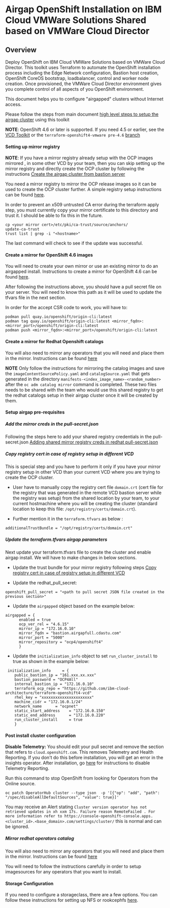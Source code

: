 # Airgap OpenShift Installation on IBM Cloud VMWare Solutions Shared based on VMWare Cloud Director
## Overview
Deploy OpenShift on IBM Cloud VMWare Solutions based on VMWare Cloud Director.  This toolkit uses Terraform to automate the OpenShift installation process including the Edge Network configuration, Bastion host creation, OpenShift CoreOS bootstrap, loadbalancer, control and worker node creation. Once provisioned, the VMWare Cloud Director environment gives you complete control of all aspects of you OpenShift environment.

This document helps you to configure "airgapped" clusters without Internet access.

Please follow the steps from main document [high level steps to setup the airgap cluster](../README.md#high-level-steps-for-setting-up-the-cluster-as-airgap-install) using this toolkit

**NOTE**: OpenShift 4.6 or later is supported. If you need 4.5 or earlier, see the [VCD Toolkit](https://github.com/vmware-ibm-jil/vcd_toolkit_for_openshift) or the `terraform-openshift4-vmware pre-4.6` [branch](https://github.com/ibm-cloud-architecture/terraform-openshift4-vmware/tree/pre-4.6)


#### Setting up mirror registry

**NOTE**: If you have a mirror registry already setup  with the OCP images mirrored , in some other VCD by your team, then you can skip setting up the mirror registry and directly create the OCP cluster by following the instructions [Create the airgap cluster from bastion server](#create-the-airgap-cluster-from-bastion-server)

You need a mirror registry to mirror the OCP release images so it can be used to create the OCP cluster further. A simple registry setup instructions can be found [here](https://www.redhat.com/sysadmin/simple-container-registry).

In order to prevent an x509 untrusted CA error during the terraform apply step, you must currently copy your mirror certificate to this directory and trust it. I should be able to fix this in the future.  
```
cp <your mirror cert>/etc/pki/ca-trust/source/anchors/
update-ca-trust
trust list | grep -i "<hostname>"
```
The last command will check to see if the update was successful.

#### Create a mirror for OpenShift 4.6 images
You will need to create your own mirror or use an existing mirror to do an airgapped install. Instructions to create a mirror for OpenShift 4.6 can be found [here](https://docs.openshift.com/container-platform/4.6/installing/install_config/installing-restricted-networks-preparations.html#installing-restricted-networks-preparations).

After following the instructions above, you should have a pull secret file on your server.  You will need to know this path as it will be used to update the tfvars file in the next section.

In order for the accept CSR code to work, you will have to:
```  
podman pull quay.io/openshift/origin-cli:latest
podman tag quay.io/openshift/origin-cli:latest <mirror_fqdn>:<mirror_port>/openshift/origin-cli:latest  
podman push <mirror_fqdn>:<mirror_port>/openshift/origin-cli:latest
````

#### Create a mirror for Redhat Openshift catalogs

You will also need to mirror any operators that you will need and place them in the mirror. Instructions can be found [here](https://docs.openshift.com/container-platform/4.6/operators/admin/olm-restricted-networks.html)

**NOTE** Only follow the instructions for mirroring the catalog images and save the `imageContentSourcePolicy.yaml` and `catalogSource.yaml` that gets generated  in the directory `manifests-<index_image_name>-<random_number>` after the `oc adm catalog mirror` command is completed. These two files needs to be shared with the team who would use this shared registry to get the redhat catalogs setup in their airgap cluster once it will be created by them.


#### Setup airgap pre-requisites

##### Add the mirror creds in the pull-secret.json 

Following the steps here to add your shared registry credentials in the pull-secret.json [Adding shared mirror registry creds in redhat pull-secret.json](https://docs.openshift.com/container-platform/4.4/installing/install_config/installing-restricted-networks-preparations.html#installation-adding-registry-pull-secret_installing-restricted-networks-preparations)

##### Copy registry cert in case of registry setup in different VCD

This is special step and you have to perform it only if you have your mirror registry setup in other VCD than your current VCD where you are trying to create the OCP cluster.

* User have to manually copy  the registry cert file `domain.crt` (cert file for the registry that was generated in the remote VCD bastion server while the registry was setup) from the shared location by your team, to your current hostmachine where you will be creating the cluster (standard location to keep this file: `/opt/registry/certs/domain.crt`). 

* Further mention it in the `terraform.tfvars` as below : 

```
additionalTrustBundle = "/opt/registry/certs/domain.crt"
```

##### Update the terraform.tfvars airgap parameters



Next update your terraform.tfvars file to create the cluster and enable airgap install. We will have to make changes in below sections.

* Update the trust bundle for your mirror registry following steps [Copy registry cert in case of registry setup in different VCD](#copy-registry-cert-in-case-of-registry-setup-in-different-vcd)


* Update the redhat_pull_secret:

```
openshift_pull_secret = "<path to pull secret JSON file created in the previous section>"
```

* Update the `airgapped` object based on the example below:

```
airgapped = {
      enabled = true
      ocp_ver_rel = "4.6.15"
      mirror_ip = "172.16.0.10"
      mirror_fqdn = "bastion.airgapfull.cdastu.com"
      mirror_port = "5000"
      mirror_repository = "ocp4/openshift4"
      }
```

* Update the `initialization_info` object to set `run_cluster_install` to true as shown in the example below:    
```
 initialization_info     = {
    public_bastion_ip = "161.xxx.xx.xxx"
    bastion_password = "OCP4All"
    internal_bastion_ip = "172.16.0.10"
    terraform_ocp_repo = "https://github.com/ibm-cloud-architecture/terraform-openshift4-vcd"
    rhel_key = "xxxxxxxxxxxxxxxxxxxxxx"
    machine_cidr = "172.16.0.1/24"
    network_name      = "ocpnet"
    static_start_address    = "172.16.0.150"
    static_end_address      = "172.16.0.220"
    run_cluster_install     = true
    }
```

#### Post install cluster configuration

**Disable Telemetry:** You should edit your pull secret and remove the section that refers to `cloud.openshift.com`. This removes Telemetry and Health Reporting. If you don't do this before installation, you will get an error in the insights operator. After installation, go [here](https://docs.openshift.com/container-platform/4.6/support/remote_health_monitoring/opting-out-of-remote-health-reporting.html) for instructions to disable Telemetry Reporting.

Run this command to stop OpenShift from looking for Operators from the Online source.  

`oc patch OperatorHub cluster --type json  -p '[{"op": "add", "path": "/spec/disableAllDefaultSources", "value": true}]'`

You may receive an Alert stating `Cluster version operator has not retrieved updates in xh xxm 17s. Failure reason RemoteFailed . For more information refer to https://console-openshift-console.apps.<cluster_id>.<base_domain>.com/settings/cluster/` this is normal and can be ignored.

##### Mirror redhat operators catalog

You will also need to mirror any operators that you will need and place them in the mirror. Instructions can be found [here](https://docs.openshift.com/container-platform/4.6/operators/admin/olm-restricted-networks.html)

You will need to follow the instructions carefully in order to setup imagesources for any operators that you want to install.


#### Storage Configuration

If you need to configure a storageclass, there are a few options.  You can follow these instructions for setting up NFS or rookcephfs [here](airgap-storage.md).

